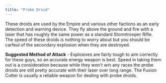 ```yaml
---
title: "Probe Droid"
---
```


These droids are used by the Empire and various other factions as an early detection and warning device. They fly above the ground and fire with a laser that has roughly the same power as a standard Stormtrooper Rifle. The speed of these droids is nothing to worry about but you should be carfeul of the secondary explosion when they are destroyed.

**Suggested Method of Attack** - Explosives are fairly tough to aim correctly for these guys, so an accurate energy weapon is best. Speed in taking them out is a consideration because while they won't win any races the probe droids are still pretty accurate with their laser over long range. The Fusion Cutter is usually a reliable weapon for dealing with probe droids.
